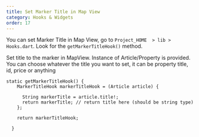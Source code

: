 ```yaml
---
title: Set Marker Title in Map View
category: Hooks & Widgets
order: 17
---
```


You can set Marker Title in Map View, go to `Project_HOME  > lib > Hooks.dart`. Look for the `getMarkerTitleHook()` method.

Set title to the marker in MapView. Instance of Article/Property is provided. You can choose whatever the title you want to set, it can be property title, id, price or anything

```
static getMarkerTitleHook() {
    MarkerTitleHook markerTitleHook = (Article article) {
  
      String markerTitle = article.title!;
      return markerTitle; // return title here (should be string type) 
    };

    return markerTitleHook;

  }
```

